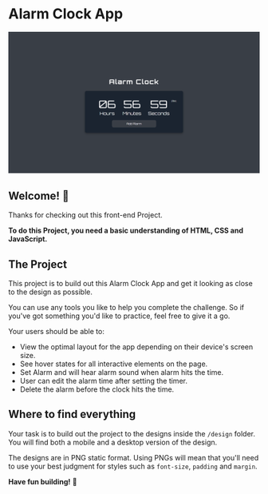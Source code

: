 # Alarm Clock App

![Design preview for the Password Generator App](./design/desktop%20design.png)

## Welcome! 👋

Thanks for checking out this front-end Project.

**To do this Project, you need a basic understanding of HTML, CSS and JavaScript.**

## The Project

This project is to build out this Alarm Clock App and get it looking as close to the design as possible.

You can use any tools you like to help you complete the challenge. So if you've got something you'd like to practice, feel free to give it a go.

Your users should be able to:

- View the optimal layout for the app depending on their device's screen size.
- See hover states for all interactive elements on the page.
- Set Alarm and will hear alarm sound when alarm hits the time.
- User can edit the alarm time after setting the timer.
- Delete the alarm before the clock hits the time.

## Where to find everything

Your task is to build out the project to the designs inside the `/design` folder. You will find both a mobile and a desktop version of the design.

The designs are in PNG static format. Using PNGs will mean that you'll need to use your best judgment for styles such as `font-size`, `padding` and `margin`.

**Have fun building!** 🚀
